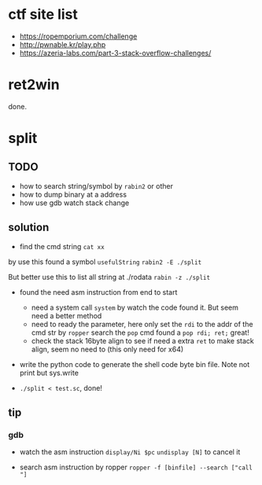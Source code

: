 # ctf site list
- https://ropemporium.com/challenge
- http://pwnable.kr/play.php
- https://azeria-labs.com/part-3-stack-overflow-challenges/


# ret2win
done.

# split

## TODO
- how to search string/symbol by `rabin2` or other
- how to dump binary at a address
- how use gdb watch stack change

## solution
- find the cmd string `cat xx`

by use this found a symbol `usefulString`
`rabin2 -E ./split` 

But better use this to list all string at ./rodata
`rabin -z ./split`

- found the need asm instruction from end to start
	- need a system call `system`
		by watch the code found it. But seem need a better method
	- need to ready the parameter, here only set the `rdi` to the addr of the cmd str
		by `ropper` search the `pop` cmd found a `pop rdi; ret;` great!
	- check the stack 16byte align to see if need a extra `ret` to make stack align,		seem no need to (this only need for x64)
- write the python code to generate the shell code byte bin file. Note not print but sys.write

- `./split < test.sc`, done!


## tip
### gdb
* watch the asm instruction
`display/Ni $pc`
`undisplay [N]` to cancel it

* search asm instruction by ropper
`ropper -f [binfile] --search ["call "]`
